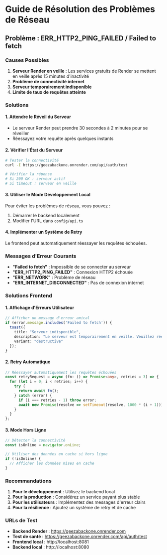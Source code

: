# Guide de Résolution des Problèmes de Réseau

## Problème : ERR_HTTP2_PING_FAILED / Failed to fetch

### Causes Possibles

1. **Serveur Render en veille** : Les services gratuits de Render se mettent en veille après 15 minutes d'inactivité
2. **Problème de connectivité internet**
3. **Serveur temporairement indisponible**
4. **Limite de taux de requêtes atteinte**

### Solutions

#### 1. Attendre le Réveil du Serveur
- Le serveur Render peut prendre 30 secondes à 2 minutes pour se réveiller
- Réessayez votre requête après quelques instants

#### 2. Vérifier l'État du Serveur
```bash
# Tester la connectivité
curl -I https://geezabackone.onrender.com/api/auth/test

# Vérifier la réponse
# Si 200 OK : serveur actif
# Si timeout : serveur en veille
```

#### 3. Utiliser le Mode Développement Local
Pour éviter les problèmes de réseau, vous pouvez :
1. Démarrer le backend localement
2. Modifier l'URL dans `config/api.ts`

#### 4. Implémenter un Système de Retry
Le frontend peut automatiquement réessayer les requêtes échouées.

### Messages d'Erreur Courants

- **"Failed to fetch"** : Impossible de se connecter au serveur
- **"ERR_HTTP2_PING_FAILED"** : Connexion HTTP2 échouée
- **"ERR_NETWORK"** : Problème de réseau
- **"ERR_INTERNET_DISCONNECTED"** : Pas de connexion internet

### Solutions Frontend

#### 1. Affichage d'Erreurs Utilisateur
```typescript
// Afficher un message d'erreur amical
if (error.message.includes('Failed to fetch')) {
  toast({
    title: "Serveur indisponible",
    description: "Le serveur est temporairement en veille. Veuillez réessayer dans quelques instants.",
    variant: "destructive"
  });
}
```

#### 2. Retry Automatique
```typescript
// Réessayer automatiquement les requêtes échouées
const retryRequest = async (fn: () => Promise<any>, retries = 3) => {
  for (let i = 0; i < retries; i++) {
    try {
      return await fn();
    } catch (error) {
      if (i === retries - 1) throw error;
      await new Promise(resolve => setTimeout(resolve, 1000 * (i + 1)));
    }
  }
};
```

#### 3. Mode Hors Ligne
```typescript
// Détecter la connectivité
const isOnline = navigator.onLine;

// Utiliser des données en cache si hors ligne
if (!isOnline) {
  // Afficher les données mises en cache
}
```

### Recommandations

1. **Pour le développement** : Utilisez le backend local
2. **Pour la production** : Considérez un service payant plus stable
3. **Pour les utilisateurs** : Implémentez des messages d'erreur clairs
4. **Pour la résilience** : Ajoutez un système de retry et de cache

### URLs de Test

- **Backend Render** : https://geezabackone.onrender.com
- **Test de santé** : https://geezabackone.onrender.com/api/auth/test
- **Frontend local** : http://localhost:8081
- **Backend local** : http://localhost:8080























